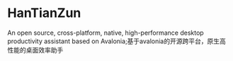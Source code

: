 # HanTianZun
An open source, cross-platform, native, high-performance desktop productivity assistant based on Avalonia;基于avalonia的开源跨平台，原生高性能的桌面效率助手
